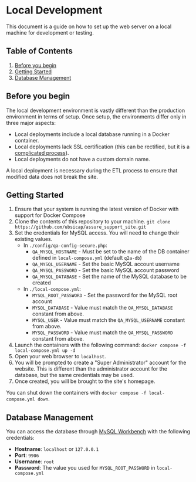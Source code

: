 # Local Development

This document is a guide on how to set up the web server on a local machine for development or testing.

## Table of Contents

1. [Before you begin](#before-you-begin)
1. [Getting Started](#getting-started)
1. [Database Management](#database-management)

## Before you begin

The local development environment is vastly different than the production environment in terms of setup.
Once setup, the environments differ only in three major aspects:

-   Local deployments include a local database running in a Docker container.
-   Local deployments lack SSL certification (this can be rectified, but it is a [complicated process](https://www.digitalocean.com/community/tutorials/how-to-create-a-self-signed-ssl-certificate-for-apache-in-ubuntu-20-04)).
-   Local deployments do not have a custom domain name.

A local deployment is necessary during the ETL process to ensure that modified data does not break the site.

## Getting Started

1. Ensure that your system is running the latest version of Docker with support for Docker Compose
1. Clone the contents of this repository to your machine.
   `git clone https://github.com/ubsicap/assure_support_site.git`
1. Set the credentials for MySQL access. You will need to change their existing values.
    - In `./config/qa-config-secure.php`:
        - `QA_MYSQL_HOSTNAME` - Must be set to the name of the DB container defined in `local-compose.yml` (default `q2a-db`)
        - `QA_MYSQL_USERNAME` - Set the basic MySQL account username
        - `QA_MYSQL_PASSWORD` - Set the basic MySQL account password
        - `QA_MYSQL_DATABASE` - Set the name of the MySQL database to be created
    - In `./local-compose.yml`:
        - `MYSQL_ROOT_PASSWORD` - Set the password for the MySQL root account
        - `MYSQL_DATABASE` - Value must match the `QA_MYSQL_DATABASE` constant from above.
        - `MYSQL_USER` - Value must match the `QA_MYSQL_USERNAME` constant from above.
        - `MYSQL_PASSWORD` - Value must match the `QA_MYSQL_PASSWORD` constant from above.
1. Launch the containers with the following command:
   `docker compose -f local-compose.yml up -d`
1. Open your web browser to `localhost`.
1. You will be prompted to create a "Super Administrator" account for the website. This is different than the administrator account for the database, but the same credentials may be used.
1. Once created, you will be brought to the site's homepage.

You can shut down the containers with `docker compose -f local-compose.yml down`.

## Database Management

You can access the database through [MySQL Workbench](https://www.mysql.com/products/workbench) with the following credentials:

-   **Hostname**: `localhost` or `127.0.0.1`
-   **Port**: `9906`
-   **Username**: `root`
-   **Password**: The value you used for `MYSQL_ROOT_PASSWORD` in `local-compose.yml`
